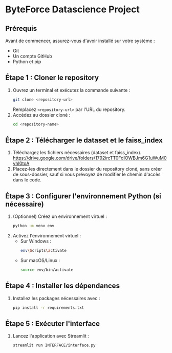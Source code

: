 # ByteForce Datascience Project

## Prérequis
Avant de commencer, assurez-vous d'avoir installé sur votre système :
- Git
- Un compte GitHub
- Python et pip

## Étape 1 : Cloner le repository
1. Ouvrez un terminal et exécutez la commande suivante :
   ```sh
   git clone <repository-url>
   ```
   Remplacez `<repository-url>` par l'URL du repository.
2. Accédez au dossier cloné :
   ```sh
   cd <repository-name>
   ```

## Étape 2 : Télécharger le dataset et le faiss_index
1. Téléchargez les fichiers nécessaires (dataset et faiss_index). https://drive.google.com/drive/folders/1792ircTT0FdIOWBJm6G1uWuM0vhI0toA
2. Placez-les directement dans le dossier du repository cloné, sans créer de sous-dossier, sauf si vous prévoyez de modifier le chemin d'accès dans le code.

## Étape 3 : Configurer l'environnement Python (si nécessaire)
1. (Optionnel) Créez un environnement virtuel :
   ```sh
   python -m venv env
   ```
2. Activez l'environnement virtuel :
   - Sur Windows :
     ```sh
     env\Scripts\activate
     ```
   - Sur macOS/Linux :
     ```sh
     source env/bin/activate
     ```

## Étape 4 : Installer les dépendances
1. Installez les packages nécessaires avec :
   ```sh
   pip install -r requirements.txt
   ```

## Étape 5 : Exécuter l'interface
1. Lancez l'application avec Streamlit :
   ```sh
   streamlit run INTERFACE/interface.py
   ```

